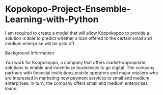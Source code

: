 # Kopokopo-Project-Ensemble-Learning-with-Python
I am required to create a model that will allow Koppokoppo to provide a solution is able to predict whether a loan offered to the certain small and medium enterprise will be paid off. 

Background Information

You work for Koppokoppo, a company that offers market-appropriate solutions to enable and incentivize businesses to go digital. The company partners with financial institutions,mobile operators and major retailers who are interested in marketing new payment services to small and medium enterprises. In turn, the company offers small and medium enterprises loans.
